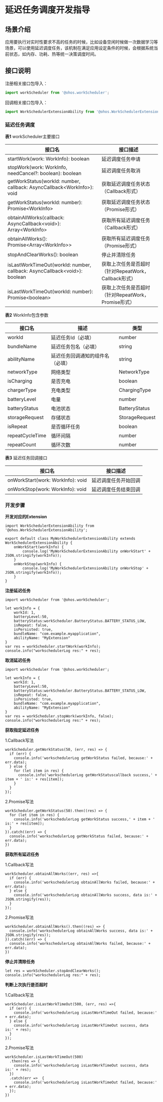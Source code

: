 # 延迟任务调度开发指导

## 场景介绍

应用要执行对实时性要求不高的任务的时候，比如设备空闲时候做一次数据学习等场景，可以使用延迟调度任务，该机制在满足应用设定条件的时候，会根据系统当前状态，如内存、功耗、热等统一决策调度时间。


## 接口说明
注册相关接口包导入：
```js
import workScheduler from '@ohos.workScheduler';
```

回调相关接口包导入：
```js
import WorkSchedulerExtensionAbility from '@ohos.WorkSchedulerExtensionAbility';
```

### 延迟任务调度

**表1** workScheduler主要接口

接口名                                                    |     接口描述                            
---------------------------------------------------------|-----------------------------------------
startWork(work: WorkInfo): boolean | 延迟调度任务申请 
stopWork(work: WorkInfo, needCancel?: boolean): boolean        | 延迟调度任务取消 
getWorkStatus(workId: number, callback: AsyncCallback\<WorkInfo>): void| 获取延迟调度任务状态（Callback形式） 
getWorkStatus(workId: number): Promise\<WorkInfo> | 获取延迟调度任务状态（Promise形式） 
obtainAllWorks(callback: AsyncCallback\<void>): Array\<WorkInfo>| 获取所有延迟调度任务（Callback形式） 
obtainAllWorks(): Promise<Array\<WorkInfo>>| 获取所有延迟调度任务（Promise形式） 
stopAndClearWorks(): boolean| 停止并清除任务
isLastWorkTimeOut(workId: number, callback: AsyncCallback\<void>): boolean| 获取上次任务是否超时（针对RepeatWork，Callback形式）
isLastWorkTimeOut(workId: number): Promise\<boolean>| 获取上次任务是否超时（针对RepeatWork，Promise形式）

**表2** WorkInfo包含参数

接口名|描述|类型                           
---------------------------------------------------------|-----------------------------------------|---------------------------------------------------------
workId | 延迟任务Id（必填）|number
bundleName | 延迟任务包名（必填）|string
abilityName | 延迟任务回调通知的组件名（必填）|string
networkType | 网络类型 | NetworkType
isCharging | 是否充电 | boolean
chargerType | 充电类型 | ChargingType
batteryLevel | 电量| number
batteryStatus| 电池状态|    BatteryStatus
storageRequest|存储状态|    StorageRequest
isRepeat|是否循环任务|    boolean
repeatCycleTime |循环间隔|    number
repeatCount    |循环次数| number

**表3** 延迟任务回调接口

接口名                                                    |     接口描述                            
---------------------------------------------------------|-----------------------------------------
onWorkStart(work: WorkInfo): void | 延迟调度任务开始回调
onWorkStop(work: WorkInfo): void | 延迟调度任务结束回调

### 开发步骤

**开发对应的Extension**

    import WorkSchedulerExtensionAbility from '@ohos.WorkSchedulerExtensionAbility';
    
    export default class MyWorkSchedulerExtensionAbility extends WorkSchedulerExtensionAbility {
        onWorkStart(workInfo) {
            console.log('MyWorkSchedulerExtensionAbility onWorkStart' + JSON.stringify(workInfo));
        }
        onWorkStop(workInfo) {
            console.log('MyWorkSchedulerExtensionAbility onWorkStop' + JSON.stringify(workInfo));
        }
    }


**注册延迟任务**



    import workScheduler from '@ohos.workScheduler';
    
    let workInfo = {
        workId: 1,
        batteryLevel:50,
        batteryStatus:workScheduler.BatteryStatus.BATTERY_STATUS_LOW,
        isRepeat: false,
        isPersisted: true,
        bundleName: "com.example.myapplication",
        abilityName: "MyExtension"
    }
    var res = workScheduler.startWork(workInfo);
    console.info("workschedulerLog res:" + res);


**取消延迟任务**


    import workScheduler from '@ohos.workScheduler';
    
    let workInfo = {
        workId: 1,
        batteryLevel:50,
        batteryStatus:workScheduler.BatteryStatus.BATTERY_STATUS_LOW,
        isRepeat: false,
        isPersisted: true,
        bundleName: "com.example.myapplication",
        abilityName: "MyExtension"
    }
    var res = workScheduler.stopWork(workInfo, false);
    console.info("workschedulerLog res:" + res);


**获取指定延迟任务**

1.Callback写法

    workScheduler.getWorkStatus(50, (err, res) => {
      if (err) {
        console.info('workschedulerLog getWorkStatus failed, because:' + err.data);
      } else {
        for (let item in res) {
          console.info('workschedulerLog getWorkStatuscallback success,' + item + ' is:' + res[item]);
        }
      }
    });


2.Promise写法

    workScheduler.getWorkStatus(50).then((res) => {
      for (let item in res) {
        console.info('workschedulerLog getWorkStatus success,' + item + ' is:' + res[item]);
      }
    }).catch((err) => {
      console.info('workschedulerLog getWorkStatus failed, because:' + err.data);
    })


**获取所有延迟任务**

1.Callback写法

    workScheduler.obtainAllWorks((err, res) =>{
      if (err) {
        console.info('workschedulerLog obtainAllWorks failed, because:' + err.data);
      } else {
        console.info('workschedulerLog obtainAllWorks success, data is:' + JSON.stringify(res));
      }
    });

2.Promise写法

    workScheduler.obtainAllWorks().then((res) => {
      console.info('workschedulerLog obtainAllWorks success, data is:' + JSON.stringify(res));
    }).catch((err) => {
      console.info('workschedulerLog obtainAllWorks failed, because:' + err.data);
    })

**停止并清除任务**

    let res = workScheduler.stopAndClearWorks();
    console.info("workschedulerLog res:" + res);

**判断上次执行是否超时**

1.Callback写法

    workScheduler.isLastWorkTimeOut(500, (err, res) =>{
      if (err) {
        console.info('workschedulerLog isLastWorkTimeOut failed, because:' + err.data);
      } else {
        console.info('workschedulerLog isLastWorkTimeOut success, data is:' + res);
      }
    });

2.Promise写法

    workScheduler.isLastWorkTimeOut(500)
      .then(res => {
        console.info('workschedulerLog isLastWorkTimeOut success, data is:' + res);
      })
      .catch(err =>  {
        console.info('workschedulerLog isLastWorkTimeOut failed, because:' + err.data);
      });
    })